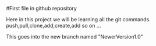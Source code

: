 #First file in github repository

Here in this project we will be learning all the git commands.
push,pull,clone,add,create,add so on ...

This goes into the new branch named "NewerVersion1.0"
